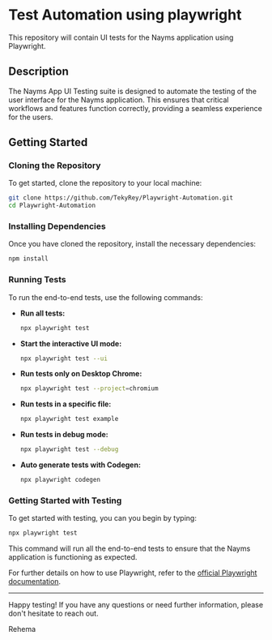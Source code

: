 # Test Automation using playwright

This repository will contain UI tests for the Nayms application using Playwright.

## Description

The Nayms App UI Testing suite is designed to automate the testing of the user interface for the Nayms application. This ensures that critical workflows and features function correctly, providing a seamless experience for the users.

## Getting Started

### Cloning the Repository

To get started, clone the repository to your local machine:
```sh
git clone https://github.com/TekyRey/Playwright-Automation.git
cd Playwright-Automation
```

### Installing Dependencies

Once you have cloned the repository, install the necessary dependencies:
```sh
npm install
```

### Running Tests

To run the end-to-end tests, use the following commands:

- **Run all tests:**
  ```sh
  npx playwright test
  ```

- **Start the interactive UI mode:**
  ```sh
  npx playwright test --ui
  ```

- **Run tests only on Desktop Chrome:**
  ```sh
  npx playwright test --project=chromium
  ```

- **Run tests in a specific file:**
  ```sh
  npx playwright test example
  ```

- **Run tests in debug mode:**
  ```sh
  npx playwright test --debug
  ```

- **Auto generate tests with Codegen:**
  ```sh
  npx playwright codegen
  ```

### Getting Started with Testing

To get started with testing, you can you begin by typing:
```sh
npx playwright test
```

This command will run all the end-to-end tests to ensure that the Nayms application is functioning as expected.

For further details on how to use Playwright, refer to the [official Playwright documentation](https://playwright.dev).

---

Happy testing! If you have any questions or need further information, please don't hesitate to reach out.

Rehema